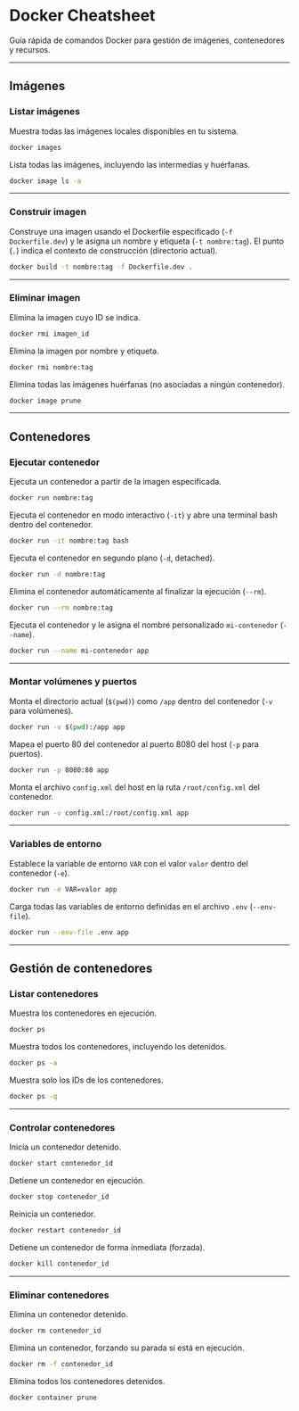 # Docker Cheatsheet

Guía rápida de comandos Docker para gestión de imágenes, contenedores y recursos.

---

## Imágenes

### Listar imágenes

Muestra todas las imágenes locales disponibles en tu sistema.

```bash
docker images
```

Lista todas las imágenes, incluyendo las intermedias y huérfanas.

```bash
docker image ls -a
```

---

### Construir imagen

Construye una imagen usando el Dockerfile especificado (`-f Dockerfile.dev`) y le asigna un nombre y etiqueta (`-t nombre:tag`). El punto (`.`) indica el contexto de construcción (directorio actual).

```bash
docker build -t nombre:tag -f Dockerfile.dev .
```

---

### Eliminar imagen

Elimina la imagen cuyo ID se indica.

```bash
docker rmi imagen_id
```

Elimina la imagen por nombre y etiqueta.

```bash
docker rmi nombre:tag
```

Elimina todas las imágenes huérfanas (no asociadas a ningún contenedor).

```bash
docker image prune
```

---

## Contenedores

### Ejecutar contenedor

Ejecuta un contenedor a partir de la imagen especificada.

```bash
docker run nombre:tag
```

Ejecuta el contenedor en modo interactivo (`-it`) y abre una terminal bash dentro del contenedor.

```bash
docker run -it nombre:tag bash
```

Ejecuta el contenedor en segundo plano (`-d`, detached).

```bash
docker run -d nombre:tag
```

Elimina el contenedor automáticamente al finalizar la ejecución (`--rm`).

```bash
docker run --rm nombre:tag
```

Ejecuta el contenedor y le asigna el nombre personalizado `mi-contenedor` (`--name`).

```bash
docker run --name mi-contenedor app
```

---

### Montar volúmenes y puertos

Monta el directorio actual (`$(pwd)`) como `/app` dentro del contenedor (`-v` para volúmenes).

```bash
docker run -v $(pwd):/app app
```

Mapea el puerto 80 del contenedor al puerto 8080 del host (`-p` para puertos).

```bash
docker run -p 8080:80 app
```

Monta el archivo `config.xml` del host en la ruta `/root/config.xml` del contenedor.

```bash
docker run -v config.xml:/root/config.xml app
```

---

### Variables de entorno

Establece la variable de entorno `VAR` con el valor `valor` dentro del contenedor (`-e`).

```bash
docker run -e VAR=valor app
```

Carga todas las variables de entorno definidas en el archivo `.env` (`--env-file`).

```bash
docker run --env-file .env app
```

---

## Gestión de contenedores

### Listar contenedores

Muestra los contenedores en ejecución.

```bash
docker ps
```

Muestra todos los contenedores, incluyendo los detenidos.

```bash
docker ps -a
```

Muestra solo los IDs de los contenedores.

```bash
docker ps -q
```

---

### Controlar contenedores

Inicia un contenedor detenido.

```bash
docker start contenedor_id
```

Detiene un contenedor en ejecución.

```bash
docker stop contenedor_id
```

Reinicia un contenedor.

```bash
docker restart contenedor_id
```

Detiene un contenedor de forma inmediata (forzada).

```bash
docker kill contenedor_id
```

---

### Eliminar contenedores

Elimina un contenedor detenido.

```bash
docker rm contenedor_id
```

Elimina un contenedor, forzando su parada si está en ejecución.

```bash
docker rm -f contenedor_id
```

Elimina todos los contenedores detenidos.

```bash
docker container prune
```
